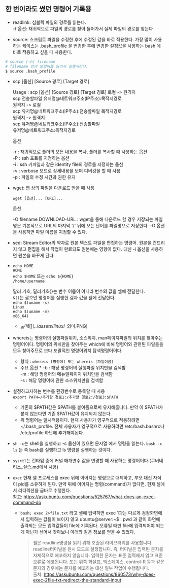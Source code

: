 ## 한 번이라도 썼던 명령어 기록용

* readlink: 심볼릭 파일의 경로를 읽는다.    
    -f 옵션: 재귀적으로 파일의 경로를 찾아 들어가서 실제 파일의 경로를 찾는다

* source: 스크립트 파일을 수정한 후에 수정된 값을 바로 적용한다. 가장 많이 사용하는 케이스는 .bash_profile 을 변경한 후에 변경한 설정값을 사용하는 bash 에 바로 적용하고 싶을 때 사용한다.
```sh
# source [-h] filename
# filename 안의 명령어를 읽어서 실행시킨다.
$ source .bash_profile
```

* scp [옵션] [Source 경로] [Target 경로]

    Usage : scp [옵션] [Source 경로] [Target 경로]
    로컬 -> 원격지      
    scp 전송할파일 유저명@네트워크주소(IP주소):목적지경로  
    원격지 -> 로컬  
    scp 유저명@네트워크주소(IP주소):전송할파일 목적지경로  
    원격지 -> 원격지   
    scp 유저명@네트워크주소(IP주소):전송할파일  
    유저명@네트워크주소:목적지경로     

    옵션

    -r : 재귀적으로 폴더의 모든 내용을 복사, 폴더를 복사할 때 사용하는 옵션  
    -P : ssh 포트를 지정하는 옵션  
    -i : ssh 키파일과 같은 identity file의 경로를 지정하는 옵션  
    -v : verbose 모드로 상세내용을 보며 디버깅을 할 때 사용  
    -p : 파일의 수정 시간과 권한 유지  

* wget: 웹 상의 파일을 다운로드 받을 때 사용

    `wget [옵션]... [URL]...`

    옵션

    -O filename DOWNLOAD-URL : wget을 통해 다운로드 할 경우 저장되는 파일명은 기본적으로 URL의 마지막 '/' 뒤에 오는 단어를 파일명으로 저장한다. -O 옵션을 사용하면 파일 이름을 지정할 수 있다.   
    
* sed: Stream Editor의 약자로 원본 텍스트 파일을 편집하는 명령어. 원본을 건드리지 않고 편집을 해서 작업이 완료되도 원본에는 영향이 없다. 대신 -i 옵션을 사용하면 원본을 바꾸게 된다. 

* `echo HOME`     
    `HOME`  
  `echo $HOME` 또는 `echo ${HOME}`     
    `/home/username`
  
  달러 기호, 달러기호{}는 변수 이름이 아니라 변수의 값을 쉘에 전달한다.   
  `&()`는 괄호안 명령어를 실행한 결과 값을 쉘에 전달한다.       
  `echo $(uname -s)`     
    `Linux`     
  `echo $(uname -m)`      
    `x86_64)`       
  * $_ 의미 
![](../assets/linux/$_의미.PNG)


* whereis는 명령어의 실행파일위치, 소스위치, man페이지파일의 위치를 찾아주는 명령어이다. 명령어의 위치만을 찾아주는 which에 비해 명령어와 관련된 파일들을 모두 찾아주므로 보다 포괄적인 명령어위치 탐색명령어이다.  
    * 형식 : `whereis [명령어] 또는 whereis [파일이름]`
    * 주요 옵션
      * 
        -b : 해당 명령어의 실행파일 위치만을 검색함  
        -m : 해당 명령어의 메뉴얼페이지 위치만을 검색함  
        -s : 해당 명령어에 관한 소스위치만을 검색함  

 * 설정하고자하는 변수를 환경변수로 등록할 때 사용   
    `export PATH=/추가할 경로1:/추가할 경로2:/경로3:$PATH`  
    * 기존의 $PATH값은 $PATH를 붙여줌으로써 유지해줍니다. 만약 이 $PATH가 붙지 않는다면 기존 $PATH값이 유지되지 않는다.
    * 위 명령어는 일시적용이다. 현재 사용자가 영구적으로 적용하려면 ~/.bash_profile. 전체 사용자가 영구적으로 사용하려면 /etc/bash.bashrc나 /etc/profile 하단에 추가해야된다.

* `sh -c`는 shell을 실행하고 -c 옵션이 있으면 문자열 에서 명령을 읽는다. `bash -c ls` 는 즉 bash를 실행하고 ls 명령을 실행하는 것이다. 

* `sysctl`는 런타임 중에 커널 매개변수 값을 변경할 때 사용하는 명령어이다.(쿠버네티스_실습.md에서 사용)

* `exec` 현재 셸 프로세스를 exec 뒤에 이어지는 명령으로 대체하고, 부모 대신 자식이 pid를 소유하게 된다. 만약 뒤에 이어지는 명령(command)가 없다면, 현재 셸에서 리디렉션을 곧바로 수행한다.   
참고: https://askubuntu.com/questions/525767/what-does-an-exec-command-do 
  * `bash; exec 2>file.txt` 라고 셸에 입력하면 exec 1과는 다르게 검정화면에서 입력하는 값들이 보이지 않고 ubuntu@server:~$ : pwd 과 같이 화면에 출력되는 모든 입력값들이 file에 기록된다. 오류일 때만 file에 입력되어야 되는게 아닌가 싶어서 찾아보니 아래와 같은 정보를 얻을 수 있었다. 
     > 쉘은 readline명령을 읽기 위해 호출된 라이브러리를 사용합니다. readline터미널을 원시 모드로 설정합니다. 즉, 터미널은 입력된 문자를 자체적으로 에코하지 않습니다. 입력한 문자는 표준 입력에서 읽고 표준 오류로 에코됩니다. 또는 위쪽 화살표, 백스페이스, control-R 등과 같은 문자의 경우에는 문자를 에코하는 대신 일부 작업이 수행됩니다.   
    출처: https://askubuntu.com/questions/860573/why-does-exec-2file-txt-redirect-the-standard-input